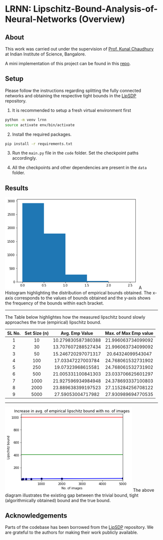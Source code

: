 # LRNN: Lipschitz-Bound-Analysis-of-Neural-Networks (Overview)

## About

This work was carried out under the supervision of [Prof. Kunal Chaudhury](https://sites.google.com/site/kunalnchaudhury/home?authuser=0) at Indian Institute of Science, Bangalore. 

A mini implementation of this project can be found in this [repo](https://github.com/sarosijbose/Trivial-Lipschitz-Bound-Estimation).

## Setup

Please follow the instructions regarding splitting the fully connected networks and obtaining the respective tight bounds in the [LipSDP](https://github.com/arobey1/LipSDP) repository.

1. It is recommended to setup a fresh virtual environment first
```bash
python -m venv lrnn
source activate env/bin/activate
```
2. Install the required packages.

```bash
pip install -r requirements.txt
```
3. Run the ```main.py``` file in the ```code``` folder. Set the checkpoint paths accordingly.

4. All the checkpoints and other dependencies are present in the ```data``` folder.

## Results

<img src = "./utils/histogram3.png">
A Histogram highlighting the distribution of empirical bounds obtained. The x-axis corresponds to the values of bounds obtained and the y-axis shows the frequency of the bounds within each bracket.  

---

The Table below highlightes how the measured lipschitz bound slowly approaches the true (empirical) lipschitz bound.

SL No. | Set Size (n) | Avg. Emp Value | Max. of Max Emp value
:---: | :---: | :---: | :---:
1 | 10 | 10.279830587380388 | 21.996063734099092
2 | 30 | 13.707607288527434 | 21.996063734099092
3 | 50 | 15.246720297071317 | 20.64324099543047
4 | 100 | 17.03347227003784 | 24.768061532731902
5 | 250 | 19.07323968615581 | 24.768061532731902
6 | 500 | 21.005331100841303 | 23.033706625601297
7 | 1000 | 21.927596934984948 | 24.378693337100803
8 | 2000 | 23.889638399197523 | 27.115284256708122
9 | 5000 | 27.59053004717982 | 27.930989694770535

---

<img src = "./utils/gap_in_bounds.png">
The above diagram illustrates the existing gap between the trivial bound, tight (algorithmically obtained) bound and the true bound.

## Acknowledgements

Parts of the codebase has been borrowed from the [LipSDP](https://github.com/arobey1/LipSDP) repository. We are grateful to the authors for making their work publicly available. 
